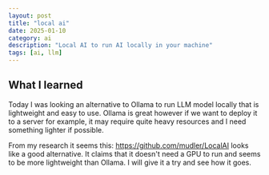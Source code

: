 ```yaml
---
layout: post
title: "local ai"
date: 2025-01-10
category: ai
description: "Local AI to run AI locally in your machine"
tags: [ai, llm]
---
```


## What I learned

Today I was looking an alternative to Ollama to run LLM model locally that is lightweight and easy to use. Ollama is great however if we want to deploy it to a server for example, it may require quite heavy resources and I need something lighter if possible.

From my research it seems this: https://github.com/mudler/LocalAI looks like a good alternative. It claims that it doesn't need a GPU to run and seems to be more lightweight than Ollama. I will give it a try and see how it goes.
